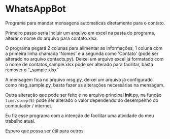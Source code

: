 # WhatsAppBot
Programa para mandar mensagens automaticas diretamente para o contato.

Primeiro passo seria incluir um arquivo em excel na pasta do programa, alterar o nome do arquivo para contato.xlsx.

O programa pegará 2 colunas para alimentar as informações, 1 coluna com a primeira linha chamada 'Nomes' e a segunda como 'Contato' (pode ser alterado no arquivo contacts.py). Deixei um arquivo excel já formatado com o nome de contatos_sample.xlsx pode ser alterado para facilitar, basta remover o "_sample.xlsx"

A mensagem fica no arquivo msg.py, deixei um arquivo já configurado como msg_sample.py, basta fazer as alterações necessárias na mensagem.

Outra alteração que pode ser feito é no arquivo principal __init__.py, na função ```time.sleep(5)``` pode ser alterado o valor dependendo do desempenho do computador / internet.

Eu fiz esse programa com a intenção de facilitar uma atividade do meu trabalho atual. 

Espero que possa ser útil para outros.
